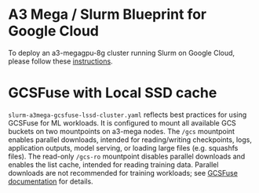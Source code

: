 # A3 Mega / Slurm Blueprint for Google Cloud

To deploy an a3-megagpu-8g cluster running Slurm on Google Cloud, please follow
these [instructions].

[instructions]: https://cloud.google.com/cluster-toolkit/docs/deploy/deploy-a3-mega-cluster

# GCSFuse with Local SSD cache

`slurm-a3mega-gcsfuse-lssd-cluster.yaml` reflects best practices for using GCSFuse for ML workloads. It is configured to mount all available GCS buckets on two mountpoints on a3-mega nodes. The `/gcs` mountpoint enables parallel downloads, intended for reading/writing checkpoints, logs, application outputs, model serving, or loading large files (e.g. squashfs files). The read-only `/gcs-ro` mountpoint disables parallel downloads and enables the list cache, intended for reading training data. Parallel downloads are not recommended for training workloads; see [GCSFuse documentation](https://cloud.google.com/storage/docs/cloud-storage-fuse/file-caching#parallel-downloads) for details.

